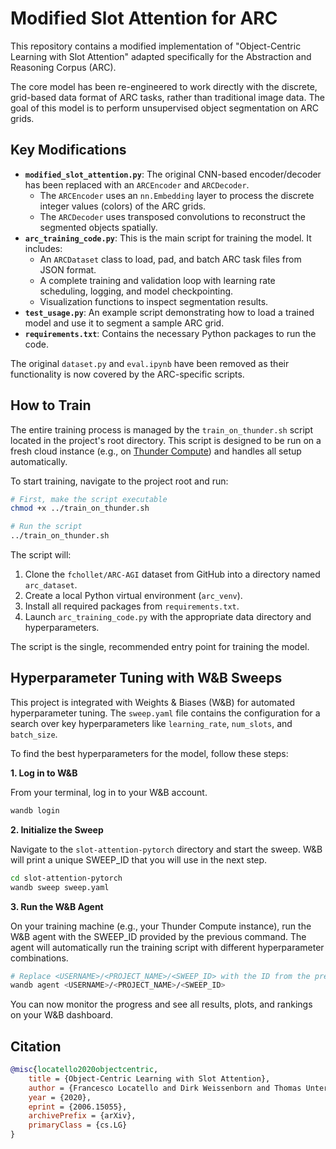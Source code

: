 # Modified Slot Attention for ARC

This repository contains a modified implementation of "Object-Centric Learning with Slot Attention" adapted specifically for the Abstraction and Reasoning Corpus (ARC).

The core model has been re-engineered to work directly with the discrete, grid-based data format of ARC tasks, rather than traditional image data. The goal of this model is to perform unsupervised object segmentation on ARC grids.

## Key Modifications

- **`modified_slot_attention.py`**: The original CNN-based encoder/decoder has been replaced with an `ARCEncoder` and `ARCDecoder`.
    - The `ARCEncoder` uses an `nn.Embedding` layer to process the discrete integer values (colors) of the ARC grids.
    - The `ARCDecoder` uses transposed convolutions to reconstruct the segmented objects spatially.
- **`arc_training_code.py`**: This is the main script for training the model. It includes:
    - An `ARCDataset` class to load, pad, and batch ARC task files from JSON format.
    - A complete training and validation loop with learning rate scheduling, logging, and model checkpointing.
    - Visualization functions to inspect segmentation results.
- **`test_usage.py`**: An example script demonstrating how to load a trained model and use it to segment a sample ARC grid.
- **`requirements.txt`**: Contains the necessary Python packages to run the code.

The original `dataset.py` and `eval.ipynb` have been removed as their functionality is now covered by the ARC-specific scripts.

## How to Train

The entire training process is managed by the `train_on_thunder.sh` script located in the project's root directory. This script is designed to be run on a fresh cloud instance (e.g., on [Thunder Compute](https://www.thundercompute.com/)) and handles all setup automatically.

To start training, navigate to the project root and run:
```bash
# First, make the script executable
chmod +x ../train_on_thunder.sh

# Run the script
../train_on_thunder.sh
```

The script will:
1.  Clone the `fchollet/ARC-AGI` dataset from GitHub into a directory named `arc_dataset`.
2.  Create a local Python virtual environment (`arc_venv`).
3.  Install all required packages from `requirements.txt`.
4.  Launch `arc_training_code.py` with the appropriate data directory and hyperparameters.

The script is the single, recommended entry point for training the model.

## Hyperparameter Tuning with W&B Sweeps

This project is integrated with Weights & Biases (W&B) for automated hyperparameter tuning. The `sweep.yaml` file contains the configuration for a search over key hyperparameters like `learning_rate`, `num_slots`, and `batch_size`.

To find the best hyperparameters for the model, follow these steps:

**1. Log in to W&B**

From your terminal, log in to your W&B account.
```bash
wandb login
```

**2. Initialize the Sweep**

Navigate to the `slot-attention-pytorch` directory and start the sweep. W&B will print a unique SWEEP_ID that you will use in the next step.
```bash
cd slot-attention-pytorch
wandb sweep sweep.yaml
```

**3. Run the W&B Agent**

On your training machine (e.g., your Thunder Compute instance), run the W&B agent with the SWEEP_ID provided by the previous command. The agent will automatically run the training script with different hyperparameter combinations.
```bash
# Replace <USERNAME>/<PROJECT_NAME>/<SWEEP_ID> with the ID from the previous step
wandb agent <USERNAME>/<PROJECT_NAME>/<SWEEP_ID>
```

You can now monitor the progress and see all results, plots, and rankings on your W&B dashboard.

## Citation

```bibtex
@misc{locatello2020objectcentric,
    title = {Object-Centric Learning with Slot Attention},
    author = {Francesco Locatello and Dirk Weissenborn and Thomas Unterthiner and Aravindh Mahendran and Georg Heigold and Jakob Uszkoreit and Alexey Dosovitskiy and Thomas Kipf},
    year = {2020},
    eprint = {2006.15055},
    archivePrefix = {arXiv},
    primaryClass = {cs.LG}
}
```
